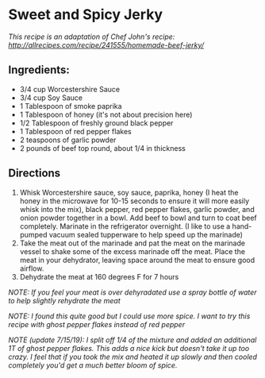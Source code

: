 # Sweet and Spicy Jerky

_This recipe is an adaptation of Chef John's recipe: http://allrecipes.com/recipe/241555/homemade-beef-jerky/_

## Ingredients:
- 3/4 cup Worcestershire Sauce
- 3/4 cup Soy Sauce
- 1 Tablespoon of smoke paprika
- 1 Tablespoon of honey (it's not about precision here)
- 1/2 Tablespoon of freshly ground black pepper
- 1 Tablespoon of red pepper flakes
- 2 teaspoons of garlic powder
- 2 pounds of beef top round, about 1/4 in thickness

## Directions
1. Whisk Worcestershire sauce, soy sauce, paprika, honey (I heat the honey in the microwave for 10-15 seconds to ensure it will more easily whisk into the mix), black pepper, red pepper flakes, garlic powder, and onion powder together in a bowl. Add beef to bowl and turn to coat beef completely. Marinate in the refrigerator overnight. (I like to use a hand-pumped vacuum sealed tupperware to help speed up the marinade)
1. Take the meat out of the marinade and pat the meat on the marinade vessel to shake some of the excess marinade off the meat. Place the meat in your dehydrator, leaving space around the meat to ensure good airflow.
1. Dehydrate the meat at 160 degrees F for 7 hours

_NOTE: If you feel your meat is over dehyradated use a spray bottle of water to help slightly rehydrate the meat_

_NOTE: I found this quite good but I could use more spice. I want to try this recipe with ghost pepper flakes instead of red pepper_

_NOTE (update 7/15/19): I split off 1/4 of the mixture and added an additional 1T of ghost pepper flakes. This adds a nice kick but doesn't take it up too crazy. I feel that if you took the mix and heated it up slowly and then cooled completely you'd get a much better bloom of spice._
